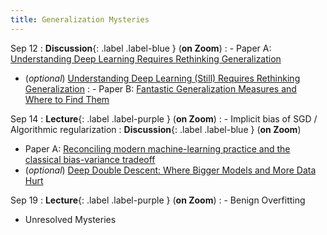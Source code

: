 ```yaml
---
title: Generalization Mysteries
---
```


Sep 12
: **Discussion**{: .label .label-blue } (**on Zoom**)
: - Paper A: [Understanding Deep Learning Requires Rethinking Generalization](https://arxiv.org/abs/1611.03530)
  - (_optional_) [Understanding Deep Learning (Still) Requires Rethinking Generalization](https://cacm.acm.org/magazines/2021/3/250713-understanding-deep-learning-still-requires-rethinking-generalization/fulltext)
: - Paper B: [Fantastic Generalization Measures and Where to Find Them](https://arxiv.org/abs/1912.02178)

Sep 14
: **Lecture**{: .label .label-purple } (**on Zoom**)
: - Implicit bias of SGD / Algorithmic regularization
: **Discussion**{: .label .label-blue } (**on Zoom**)
 - Paper A: [Reconciling modern machine-learning practice and the classical bias-variance tradeoff](https://arxiv.org/pdf/1812.11118.pdf)
 - (_optional_) [Deep Double Descent: Where Bigger Models and More Data Hurt](https://arxiv.org/abs/1912.02292)

Sep 19
: **Lecture**{: .label .label-purple } (**on Zoom**)
: - Benign Overfitting
  - Unresolved Mysteries

